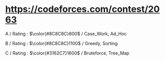 # https://codeforces.com/contest/2063

A / Rating : $\color{#8C8C8C}800$ / Case_Work, Ad_Hoc

B / Rating : $\color{#8C8C8C}1100$ / Greedy, Sorting

C / Rating : $\color{#3162C7}1600$ / Bruteforce, Tree_Map
